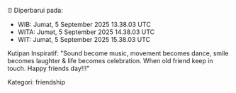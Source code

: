 ⏰ Diperbarui pada:
- WIB: Jumat, 5 September 2025 13.38.03 UTC
- WITA: Jumat, 5 September 2025 14.38.03 UTC
- WIT: Jumat, 5 September 2025 15.38.03 UTC

Kutipan Inspiratif:
"Sound become music, movement becomes dance, smile becomes laughter & life becomes celebration. When old friend keep in touch. Happy friends day!!!"


Kategori: friendship

